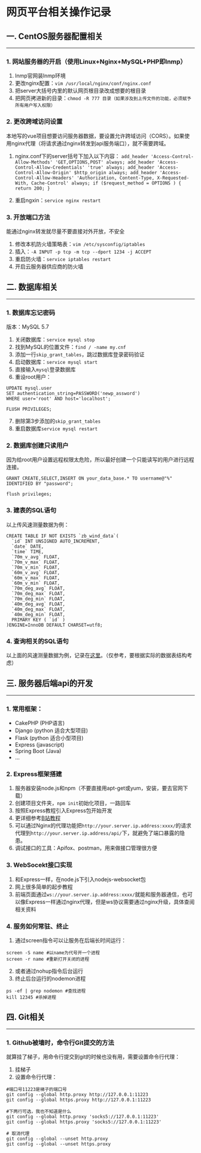 # 网页平台相关操作记录

## 一. CentOS服务器配置相关
---
### 1. 网站服务器的开启（使用Linux+Nginx+MySQL+PHP即lnmp）
  1. lnmp官网装lnmp环境
  2. 更改nginx配置：`vim /usr/local/nginx/conf/nginx.conf`
  3. 把server大括号内里的默认网页根目录改成想要的根目录
  4. 把网页拷进新的目录：`chmod -R 777 目录（如果涉及到上传文件的功能，必须赋予所有用户写入权限）`

### 2. 更改跨域访问设置
  本地写的vue项目想要访问服务器数据，要设置允许跨域访问（CORS）。如果使用nginx代理（将请求通过nginx转发到api服务端口），就不需要跨域。
  1. nginx.conf下的server括号下加入以下内容：
    ```
    add_header 'Access-Control-Allow-Methods' 'GET,OPTIONS,POST' always;
    add_header 'Access-Control-Allow-Credentials' 'true' always;
    add_header 'Access-Control-Allow-Origin' $http_origin always;
    add_header 'Access-Control-Allow-Headers' 'Authorization, Content-Type, X-Requested-With, Cache-Control' always;
    if ($request_method = OPTIONS ) { return 200; }
    ```

  2. 重启ngxin：`service nginx restart`

### 3. 开放端口方法
  能通过nginx转发就尽量不要直接对外开放，不安全
  1. 修改本机防火墙策略表：`vim /etc/sysconfig/iptables`
  2. 插入：`-A INPUT -p tcp -m tcp --dport 1234 -j ACCEPT`
  3. 重启防火墙：`service iptables restart`
  4. 开启云服务器供应商的防火墙

## 二. 数据库相关
---
### 1. 数据库忘记密码
  版本：MySQL 5.7

  1. 关闭数据库：`service mysql stop`
  2. 找到MySQL的位置文件：`find / -name my.cnf`
  3. 添加一行`skip_grant_tables`，跳过数据库登录密码验证
  4. 启动数据库：`service mysql start`
  5. 直接输入`mysql`登录数据库
  6. 重设root用户：
  ```
  UPDATE mysql.user
  SET authentication_string=PASSWORD('newp_assword')
  WHERE user='root' AND host='localhost';

  FLUSH PRIVILEGES;
  ```
  7. 删除第3步添加的`skip_grant_tables`
  8. 重启数据库`service mysql restart`

### 2. 数据库创建只读用户
  因为给root用户设置远程权限太危险，所以最好创建一个只能读写的用户进行远程连接。
  ```
  GRANT CREATE,SELECT,INSERT ON your_data_base.* TO username@"%" IDENTIFIED BY "password";

  flush privileges;
  ```

### 3. 建表的SQL语句
  以上传风速测量数据为例：
  ```
  CREATE TABLE IF NOT EXISTS `zb_wind_data`(
    `id` INT UNSIGNED AUTO_INCREMENT,
    `date` DATE,
    `time` TIME,
    `70m_v_avg` FLOAT,
    `70m_v_max` FLOAT,
    `70m_v_min` FLOAT,
    `60m_v_avg` FLOAT,
    `60m_v_max` FLOAT,
    `60m_v_min` FLOAT,
    `70m_deg_avg` FLOAT,
    `70m_deg_max` FLOAT,
    `70m_deg_min` FLOAT,
    `40m_deg_avg` FLOAT,
    `40m_deg_max` FLOAT,
    `40m_deg_min` FLOAT,
    PRIMARY KEY ( `id` )
  )ENGINE=InnoDB DEFAULT CHARSET=utf8;
  ```

### 4. 查询相关的SQL语句
  以上面的风速测量数据为例，记录在[这里](./content/SQL.md)。（仅参考，要根据实际的数据表结构考虑）

## 三. 服务器后端api的开发
---
### 1. 常用框架：
  - CakePHP (PHP语言)
  - Django (python 适合大型项目)
  - Flask (python 适合小型项目)
  - Express (javascript)
  - Spring Boot (Java)
  - ...
  
### 2. Express框架搭建
  1. 服务器安装node.js和npm（不要直接用apt-get或yum，安装，要去官网下载）
  2. 创建项目文件夹，`npm init`初始化项目，一路回车
  3. 按照Express教程引入Express包开始开发
  4. 更详细参考[B站教程](https://www.bilibili.com/video/BV1mQ4y1C7Cn/?spm_id_from=333.337.search-card.all.click)
  5. 可以通过Nginx的代理功能把`http://your.server.ip.address:xxxx/`的请求代理到`http://your.server.ip.address/api/`下，就避免了端口暴露的隐患。
  6. 调试接口的工具：Apifox、postman，用来做接口管理很方便

### 3. WebSocekt接口实现
  1. 和Express一样，在node.js下引入nodejs-websocket包
  2. 网上很多简单的起步教程
  3. 前端页面通过`ws://your.server.ip.address:xxxx/`就能和服务器通信，也可以像Express一样通过nginx代理，但是ws协议需要通过nginx升级，具体查阅相关资料

### 4. 服务如何常驻、终止
  1. 通过screen指令可以让服务在后端长时间运行：
  ```
  screen -S name #以name为代号开一个进程
  screen -r name #重新打开关闭的进程
  ```
  2. 或者通过nohup指令后台运行
  3. 终止后台运行的nodemon进程
  ```
  ps -ef | grep nodemon #查找进程
  kill 12345 #杀掉进程
  ```

## 四. Git相关
---
### 1. Github被墙时，命令行Git提交的方法
  就算挂了梯子，用命令行提交到git的时候也没有用，需要设置命令行代理：
  1. 挂梯子
  2. 设置命令行代理：
  ```
  #端口号11223是梯子的端口号
  git config --global http.proxy http://127.0.0.1:11223
  git config --global https.proxy http://127.0.0.1:11223

  #下两行可选，我也不知道是什么
  git config --global http.proxy 'socks5://127.0.0.1:11223'
  git config --global https.proxy 'socks5://127.0.0.1:11223'

  # 取消代理
  git config --global --unset http.proxy
  git config --global --unset https.proxy
  ```
   